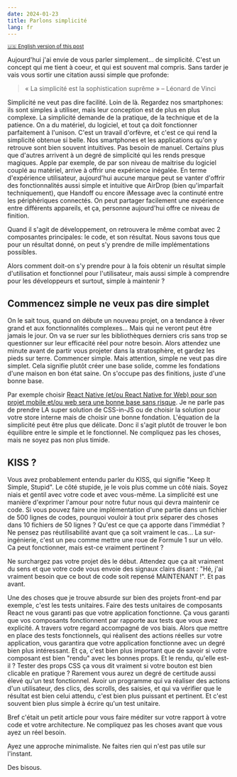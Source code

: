 ```yaml
---
date: 2024-01-23
title: Parlons simplicité
lang: fr
---
```


<small>[🇺🇸 English version of this post](/blog/about-simplicity/)</small>

Aujourd'hui j'ai envie de vous parler simplement... de simplicité. C'est un
concept qui me tient à coeur, et qui est souvent mal compris. Sans tarder je
vais vous sortir une citation aussi simple que profonde:

> « La simplicité est la sophistication suprême » – Léonard de Vinci

Simplicité ne veut pas dire facilité. Loin de là. Regardez nos smartphones: ils
sont simples à utiliser, mais leur conception est de plus en plus complexe. La
simplicité demande de la pratique, de la technique et de la patience. On a du
matériel, du logiciel, et tout ça doit fonctionner parfaitement à l'unison.
C'est un travail d'orfèvre, et c'est ce qui rend la simplicité obtenue si belle.
Nos smartphones et les applications qu'on y retrouve sont bien souvent
intuitives. Pas besoin de manuel. Certains plus que d'autres arrivent à un degré
de simplicité qui les rends presque magiques. Apple par exemple, de par son
niveau de maitrise du logiciel couplé au matériel, arrive à offrir une
expérience inégalée. En terme d'expérience utilisateur, aujourd'hui aucune
marque peut se vanter d'offrir des fonctionnalités aussi simple et intuitive que
AirDrop (bien qu'imparfait techniquement), que Handoff ou encore iMessage avec
la continuté entre les périphériques connectés. On peut partager facilement une
expérience entre différents appareils, et ça, personne aujourd'hui offre ce
niveau de finition.

Quand il s'agit de développement, on retrouvera le même combat avec 2
composantes principales: le code, et son résultat. Nous savons tous que pour un
résultat donné, on peut s'y prendre de mille implémentations possibles.

Alors comment doit-on s'y prendre pour à la fois obtenir un résultat simple
d'utilisation et fonctionnel pour l'utilisateur, mais aussi simple à comprendre
pour les développeurs et surtout, simple à maintenir ?

## Commencez simple ne veux pas dire simplet

On le sait tous, quand on débute un nouveau projet, on a tendance à rêver grand
et aux fonctionnalités complexes... Mais qui ne veront peut être jamais le jour.
On va se ruer sur les bibliothèques derniers cris sans trop se questionner sur
leur efficacité réel pour notre besoin. Alors attendez une minute avant de
partir vous projeter dans la stratosphère, et gardez les pieds sur terre.
Commencer simple. Mais attention, simple ne veut pas dire simplet. Cela signifie
plutôt créer une base solide, comme les fondations d'une maison en bon état
saine. On s'occupe pas des finitions, juste d'une bonne base.

Par exemple choisir
[React Native (et/ou React Native for Web) pour son projet mobile et/ou web sera une bonne base sans risque](/blog/pourquoi-vous-devriez-utiliser-react-native-pour-vos-applications-web/).
Je ne parle pas de prendre LA super solution de CSS-in-JS ou de choisir la
solution pour votre store interne mais de choisir une bonne fondation.
L'équation de la simplicité peut être plus que délicate. Donc il s'agit plutôt
de trouver le bon équilibre entre le simple et le fonctionnel. Ne compliquez pas
les choses, mais ne soyez pas non plus timide.

## KISS ?

Vous avez probablement entendu parler du KISS, qui signifie "Keep It Simple,
Stupid". Le côté stupide, je le vois plus comme un côté niais. Soyez niais et
gentil avec votre code et avec vous-même. La simplicité est une manière
d'exprimer l'amour pour notre futur nous qui devra maintenir ce code. Si vous
pouvez faire une implémentation d'une partie dans un fichier de 500 lignes de
codes, pourquoi vouloir à tout prix séparer des choses dans 10 fichiers de 50
lignes ? Qu'est ce que ça apporte dans l'immédiat ? Ne pensez pas
réutilisabilité avant que ça soit vraiment le cas... La sur-ingénierie, c'est un
peu comme mettre une roue de Formule 1 sur un vélo. Ca peut fonctionner, mais
est-ce vraiment pertinent ?

Ne surchargez pas votre projet dès le début. Attendez que ça ait vraiment du
sens et que votre code vous envoie des signaux clairs disant : "Hé, j'ai
vraiment besoin que ce bout de code soit repensé MAINTENANT !". Et pas avant.

Une des choses que je trouve absurde sur bien des projets front-end par exemple,
c'est les tests unitaires. Faire des tests unitaires de composants React ne vous
garanti pas que votre application fonctionne. Ça vous garanti que vos composants
fonctionnent par rapporte aux tests que vous avez explicité. A travers votre
regard accompagné de vos biais. Alors que mettre en place des tests
fonctionnels, qui réalisent des actions réelles sur votre application, vous
garantira que votre application fonctionne avec un degré bien plus intéressant.
Et ça, c'est bien plus important que de savoir si votre composant est bien
"rendu" avec les bonnes props. Et le rendu, qu'elle est-il ? Tester des props
CSS ça vous dit vraiment si votre bouton est bien clicable en pratique ?
Rarement vous aurez un degré de certitude aussi élevé qu'un test fonctionnel.
Avoir un programme qui va réaliser des actions d'un utilisateur, des clics, des
scrolls, des saisies, et qui va vérifier que le résultat est bien celui attendu,
c'est bien plus puissant et pertinent. Et c'est souvent bien plus simple à
écrire qu'un test unitaire.

Bref c'était un petit article pour vous faire méditer sur votre rapport à votre
code et votre architecture. Ne compliquez pas les choses avant que vous ayez un
réel besoin.

Ayez une approche minimaliste. Ne faites rien qui n'est pas utile sur l'instant.

Des bisous.
